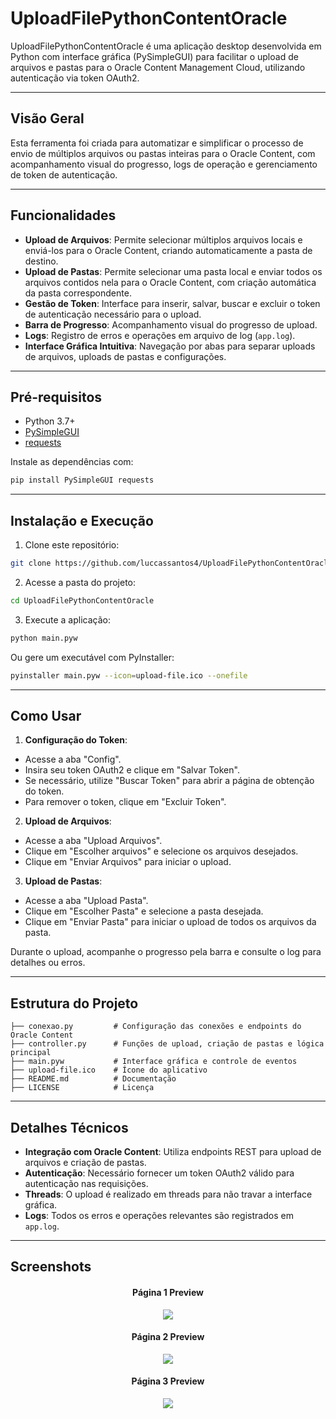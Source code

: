 
# UploadFilePythonContentOracle

UploadFilePythonContentOracle é uma aplicação desktop desenvolvida em Python com interface gráfica (PySimpleGUI) para facilitar o upload de arquivos e pastas para o Oracle Content Management Cloud, utilizando autenticação via token OAuth2.

---

## Visão Geral

Esta ferramenta foi criada para automatizar e simplificar o processo de envio de múltiplos arquivos ou pastas inteiras para o Oracle Content, com acompanhamento visual do progresso, logs de operação e gerenciamento de token de autenticação.

---

## Funcionalidades

- **Upload de Arquivos**: Permite selecionar múltiplos arquivos locais e enviá-los para o Oracle Content, criando automaticamente a pasta de destino.
- **Upload de Pastas**: Permite selecionar uma pasta local e enviar todos os arquivos contidos nela para o Oracle Content, com criação automática da pasta correspondente.
- **Gestão de Token**: Interface para inserir, salvar, buscar e excluir o token de autenticação necessário para o upload.
- **Barra de Progresso**: Acompanhamento visual do progresso de upload.
- **Logs**: Registro de erros e operações em arquivo de log (`app.log`).
- **Interface Gráfica Intuitiva**: Navegação por abas para separar uploads de arquivos, uploads de pastas e configurações.

---

## Pré-requisitos

- Python 3.7+
- [PySimpleGUI](https://pysimplegui.readthedocs.io/en/latest/)
- [requests](https://docs.python-requests.org/en/latest/)

Instale as dependências com:

```bash
pip install PySimpleGUI requests
```

---

## Instalação e Execução

1. Clone este repositório:
  ```bash
  git clone https://github.com/luccassantos4/UploadFilePythonContentOracle.git
  ```
2. Acesse a pasta do projeto:
  ```bash
  cd UploadFilePythonContentOracle
  ```
3. Execute a aplicação:
  ```bash
  python main.pyw
  ```
  Ou gere um executável com PyInstaller:
  ```bash
  pyinstaller main.pyw --icon=upload-file.ico --onefile
  ```

---

## Como Usar

1. **Configuração do Token**:
  - Acesse a aba "Config".
  - Insira seu token OAuth2 e clique em "Salvar Token".
  - Se necessário, utilize "Buscar Token" para abrir a página de obtenção do token.
  - Para remover o token, clique em "Excluir Token".

2. **Upload de Arquivos**:
  - Acesse a aba "Upload Arquivos".
  - Clique em "Escolher arquivos" e selecione os arquivos desejados.
  - Clique em "Enviar Arquivos" para iniciar o upload.

3. **Upload de Pastas**:
  - Acesse a aba "Upload Pasta".
  - Clique em "Escolher Pasta" e selecione a pasta desejada.
  - Clique em "Enviar Pasta" para iniciar o upload de todos os arquivos da pasta.

Durante o upload, acompanhe o progresso pela barra e consulte o log para detalhes ou erros.

---

## Estrutura do Projeto

```
├── conexao.py         # Configuração das conexões e endpoints do Oracle Content
├── controller.py      # Funções de upload, criação de pastas e lógica principal
├── main.pyw           # Interface gráfica e controle de eventos
├── upload-file.ico    # Ícone do aplicativo
├── README.md          # Documentação
├── LICENSE            # Licença
```

---

## Detalhes Técnicos

- **Integração com Oracle Content**: Utiliza endpoints REST para upload de arquivos e criação de pastas.
- **Autenticação**: Necessário fornecer um token OAuth2 válido para autenticação nas requisições.
- **Threads**: O upload é realizado em threads para não travar a interface gráfica.
- **Logs**: Todos os erros e operações relevantes são registrados em `app.log`.

---

## Screenshots

<div align="center">
  <h4>Página 1 Preview</h4>
  <img src="https://user-images.githubusercontent.com/62127980/191640895-78d36bef-8d10-49b5-a777-b62bebabf7d4.jpg">
</div>
<div align="center">
  <h4>Página 2 Preview</h4>
  <img src="https://user-images.githubusercontent.com/62127980/191640893-4a31f3fd-a01d-4c22-94dc-25fce5aef35d.jpg">
</div>
<div align="center">
  <h4>Página 3 Preview</h4>
  <img src="https://user-images.githubusercontent.com/62127980/191640892-00a43ad9-a3ee-4e98-887b-c916441550ae.jpg">
</div>
